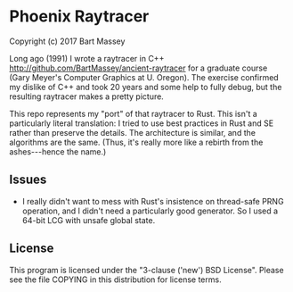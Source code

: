 # Phoenix Raytracer
Copyright (c) 2017 Bart Massey

Long ago (1991) I wrote a raytracer in C++
<http://github.com/BartMassey/ancient-raytracer> for a
graduate course (Gary Meyer's Computer Graphics at
U. Oregon). The exercise confirmed my dislike of C++ and
took 20 years and some help to fully debug, but the
resulting raytracer makes a pretty picture.

This repo represents my "port" of that raytracer to Rust.
This isn't a particularly literal translation: I tried to
use best practices in Rust and SE rather than preserve the
details. The architecture is similar, and the algorithms are
the same. (Thus, it's really more like a rebirth from the
ashes---hence the name.)

## Issues

* I really didn't want to mess with Rust's insistence on
  thread-safe PRNG operation, and I didn't need a
  particularly good generator. So I used a 64-bit LCG with
  unsafe global state.

## License

This program is licensed under the "3-clause ('new') BSD
License". Please see the file COPYING in this distribution
for license terms.
